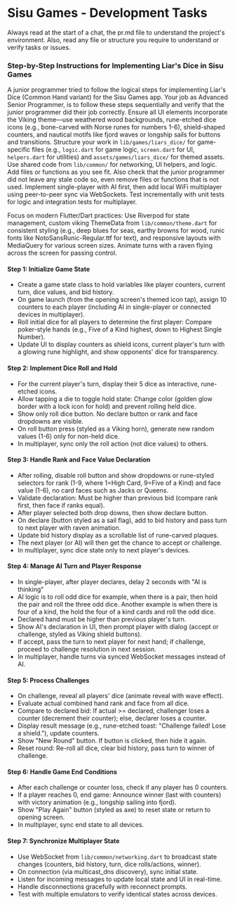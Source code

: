 # Sisu Games - Development Tasks

Always read at the start of a chat, the pr.md file to understand the project's environment. Also, read any file or structure you require to understand or verify tasks or issues.

### Step-by-Step Instructions for Implementing Liar's Dice in Sisu Games

A junior programmer tried to follow the logical steps for implementing Liar's Dice (Common Hand variant) for the Sisu Games app. Your job as Advanced Senior Programmer, is to follow these steps sequentially and verify that the junior programmer did their job correctly. Ensure all UI elements incorporate the Viking theme—use weathered wood backgrounds, rune-etched dice icons (e.g., bone-carved with Norse runes for numbers 1-6), shield-shaped counters, and nautical motifs like fjord waves or longship sails for buttons and transitions. Structure your work in `lib/games/liars_dice/` for game-specific files (e.g., `logic.dart` for game logic, `screen.dart` for UI, `helpers.dart` for utilities) and `assets/games/liars_dice/` for themed assets. Use shared code from `lib/common/` for networking, UI helpers, and logic. Add files or functions as you see fit. Also check that the junior programmer did not leave any stale code so, even remove files or functions that is not used. Implement single-player with AI first, then add local WiFi multiplayer using peer-to-peer sync via WebSockets. Test incrementally with unit tests for logic and integration tests for multiplayer.

Focus on modern Flutter/Dart practices: Use Riverpod for state management, custom viking ThemeData from `lib/common/theme.dart` for consistent styling (e.g., deep blues for seas, earthy browns for wood, runic fonts like NotoSansRunic-Regular.ttf for text), and responsive layouts with MediaQuery for various screen sizes. Animate turns with a raven flying across the screen for passing control.

#### Step 1: Initialize Game State

- Create a game state class to hold variables like player counters, current turn, dice values, and bid history.
- On game launch (from the opening screen's themed icon tap), assign 10 counters to each player (including AI in single-player or connected devices in multiplayer).
- Roll initial dice for all players to determine the first player: Compare poker-style hands (e.g., Five of a Kind highest, down to Highest Single Number).
- Update UI to display counters as shield icons, current player's turn with a glowing rune highlight, and show opponents' dice for transparency.

#### Step 2: Implement Dice Roll and Hold

- For the current player's turn, display their 5 dice as interactive, rune-etched icons.
- Allow tapping a die to toggle hold state: Change color (golden glow border with a lock icon for hold) and prevent rolling held dice.
- Show only roll dice button. No declare button or rank and face dropdowns are visible.
- On roll button press (styled as a Viking horn), generate new random values (1-6) only for non-held dice.
- In multiplayer, sync only the roll action (not dice values) to others.

#### Step 3: Handle Rank and Face Value Declaration

- After rolling, disable roll button and show dropdowns or rune-styled selectors for rank (1-9, where 1=High Card, 9=Five of a Kind) and face value (1-6), no card faces such as Jacks or Queens.
- Validate declaration: Must be higher than previous bid (compare rank first, then face if ranks equal).
- After player selected both drop downs, then show declare button.
- On declare (button styled as a sail flag), add to bid history and pass turn to next player with raven animation.
- Update bid history display as a scrollable list of rune-carved plaques.
- The next player (or AI) will then get the chance to accept or challenge.
- In multiplayer, sync dice state only to next player's devices.

#### Step 4: Manage AI Turn and Player Response

- In single-player, after player declares, delay 2 seconds with "AI is thinking"
- AI logic is to roll odd dice for example, when there is a pair, then hold the pair and roll the three odd dice. Another example is when there is four of a kind, the hold the four of a kind cards and roll the odd dice.
- Declared hand must be higher than previous player's turn.
- Show AI's declaration in UI, then prompt player with dialog (accept or challenge, styled as Viking shield buttons).
- If accept, pass the turn to next player for next hand; if challenge, proceed to challenge resolution in next session.
- In multiplayer, handle turns via synced WebSocket messages instead of AI.

#### Step 5: Process Challenges

- On challenge, reveal all players' dice (animate reveal with wave effect).
- Evaluate actual combined hand rank and face from all dice.
- Compare to declared bid: If actual >= declared, challenger loses a counter (decrement their counter); else, declarer loses a counter.
- Display result message (e.g., rune-etched toast: "Challenge failed! Lose a shield."), update counters.
- Show "New Round" button. If button is clicked, then hide it again.
- Reset round: Re-roll all dice, clear bid history, pass turn to winner of challenge.

#### Step 6: Handle Game End Conditions

- After each challenge or counter loss, check if any player has 0 counters.
- If a player reaches 0, end game: Announce winner (last with counters) with victory animation (e.g., longship sailing into fjord).
- Show "Play Again" button (styled as axe) to reset state or return to opening screen.
- In multiplayer, sync end state to all devices.

#### Step 7: Synchronize Multiplayer State

- Use WebSocket from `lib/common/networking.dart` to broadcast state changes (counters, bid history, turn, dice rolls/actions, winner).
- On connection (via multicast_dns discovery), sync initial state.
- Listen for incoming messages to update local state and UI in real-time.
- Handle disconnections gracefully with reconnect prompts.
- Test with multiple emulators to verify identical states across devices.
